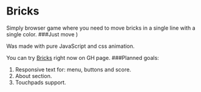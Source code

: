 # Bricks
Simply browser game where you need to move 
bricks in a single line with a single color.
###Just move )

Was made with pure JavaScript and css animation.

You can try [Bricks](http://taran-a.github.io/Bricks/) right now on GH page.
###Planned goals:
1. Responsive text for: menu, buttons and score.
2. About section.
3. Touchpads support.
